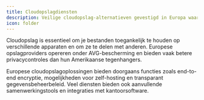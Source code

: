 ```yaml
---
title: Cloudopslagdiensten
description: Veilige cloudopslag-alternatieven gevestigd in Europa waarmee je bestanden kunt opslaan, synchroniseren en delen met verbeterde privacy.
icon: folder
---
```


Cloudopslag is essentieel om je bestanden toegankelijk te houden op verschillende apparaten en om ze te delen met anderen. Europese opslagproviders opereren onder AVG-bescherming en bieden vaak betere privacycontroles dan hun Amerikaanse tegenhangers.

Europese cloudopslagoplossingen bieden doorgaans functies zoals end-to-end encryptie, mogelijkheden voor zelf-hosting en transparant gegevensbeheerbeleid. Veel diensten bieden ook aanvullende samenwerkingstools en integraties met kantoorsoftware.